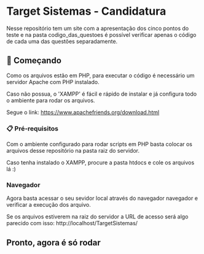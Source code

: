 # Target Sistemas - Candidatura

Nesse repositório tem um site com a apresentação dos cinco pontos do teste e na pasta codigo_das_questoes é possível verificar apenas o código de cada uma das questões separadamente. 

## 🚀 Começando

Como os arquivos estão em PHP, para executar o código é necessário um servidor Apache com PHP instalado.

Caso não possua, o 'XAMPP' é fácil e rápido de instalar e já configura todo o ambiente para rodar os arquivos.

Segue o link:
https://www.apachefriends.org/download.html

### 📋 Pré-requisitos

Com o ambiente configurado para rodar scripts em PHP basta colocar os arquivos desse repositório na pasta raiz do servidor.

Caso tenha instalado o XAMPP, procure a pasta htdocs e cole os arquivos lá :) 

### Navegador

Agora basta acessar o seu sevidor local através do navegador navegador e verificar a execução dos arquivo.

Se os arquivos estiverem na raiz do servidor a URL de acesso será algo parecido com isso: http://localhost/TargetSistemas/

## Pronto, agora é só rodar ##